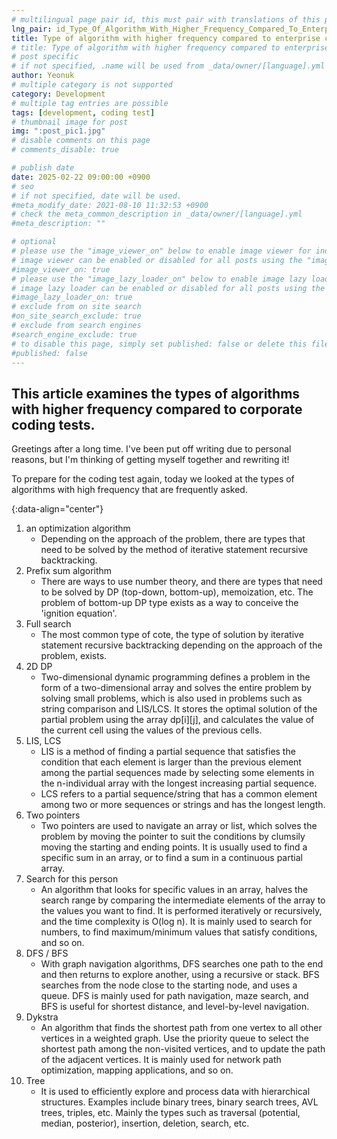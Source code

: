 ```yaml
---
# multilingual page pair id, this must pair with translations of this page. (This name must be unique)
lng_pair: id_Type_Of_Algorithm_With_Higher_Frequency_Compared_To_Enterprise_Coding_Tests
title: Type of algorithm with higher frequency compared to enterprise coding tests
# title: Type of algorithm with higher frequency compared to enterprise coding tests
# post specific
# if not specified, .name will be used from _data/owner/[language].yml
author: Yeonuk
# multiple category is not supported
category: Development
# multiple tag entries are possible
tags: [development, coding test]
# thumbnail image for post
img: ":post_pic1.jpg"
# disable comments on this page
# comments_disable: true

# publish date
date: 2025-02-22 09:00:00 +0900
# seo
# if not specified, date will be used.
#meta_modify_date: 2021-08-10 11:32:53 +0900
# check the meta_common_description in _data/owner/[language].yml
#meta_description: ""

# optional
# please use the "image_viewer_on" below to enable image viewer for individual pages or posts (_posts/ or [language]/_posts folders).
# image viewer can be enabled or disabled for all posts using the "image_viewer_posts: true" setting in _data/conf/main.yml.
#image_viewer_on: true
# please use the "image_lazy_loader_on" below to enable image lazy loader for individual pages or posts (_posts/ or [language]/_posts folders).
# image lazy loader can be enabled or disabled for all posts using the "image_lazy_loader_posts: true" setting in _data/conf/main.yml.
#image_lazy_loader_on: true
# exclude from on site search
#on_site_search_exclude: true
# exclude from search engines
#search_engine_exclude: true
# to disable this page, simply set published: false or delete this file
#published: false
---
```


<!-- outline-start -->

## This article examines the types of algorithms with higher frequency compared to corporate coding tests.

Greetings after a long time. I've been put off writing due to personal reasons, but I'm thinking of getting myself together and rewriting it!

To prepare for the coding test again, today we looked at the types of algorithms with high frequency that are frequently asked.

{:data-align="center"}

<!-- outline-end -->

1. an optimization algorithm
   - Depending on the approach of the problem, there are types that need to be solved by the method of iterative statement recursive backtracking.
2. Prefix sum algorithm
   - There are ways to use number theory, and there are types that need to be solved by DP (top-down, bottom-up), memoization, etc. The problem of bottom-up DP type exists as a way to conceive the 'ignition equation'.
3. Full search
   - The most common type of cote, the type of solution by iterative statement recursive backtracking depending on the approach of the problem, exists.
4. 2D DP
   - Two-dimensional dynamic programming defines a problem in the form of a two-dimensional array and solves the entire problem by solving small problems, which is also used in problems such as string comparison and LIS/LCS. It stores the optimal solution of the partial problem using the array dp[i][j], and calculates the value of the current cell using the values of the previous cells.
5. LIS, LCS
   - LIS is a method of finding a partial sequence that satisfies the condition that each element is larger than the previous element among the partial sequences made by selecting some elements in the n-individual array with the longest increasing partial sequence.
   - LCS refers to a partial sequence/string that has a common element among two or more sequences or strings and has the longest length.
6. Two pointers
   - Two pointers are used to navigate an array or list, which solves the problem by moving the pointer to suit the conditions by clumsily moving the starting and ending points. It is usually used to find a specific sum in an array, or to find a sum in a continuous partial array.
7. Search for this person
   - An algorithm that looks for specific values in an array, halves the search range by comparing the intermediate elements of the array to the values you want to find. It is performed iteratively or recursively, and the time complexity is O(log n). It is mainly used to search for numbers, to find maximum/minimum values that satisfy conditions, and so on.
8. DFS / BFS
   - With graph navigation algorithms, DFS searches one path to the end and then returns to explore another, using a recursive or stack. BFS searches from the node close to the starting node, and uses a queue. DFS is mainly used for path navigation, maze search, and BFS is useful for shortest distance, and level-by-level navigation.
9. Dykstra
   - An algorithm that finds the shortest path from one vertex to all other vertices in a weighted graph. Use the priority queue to select the shortest path among the non-visited vertices, and to update the path of the adjacent vertices. It is mainly used for network path optimization, mapping applications, and so on.
10. Tree
    - It is used to efficiently explore and process data with hierarchical structures. Examples include binary trees, binary search trees, AVL trees, triples, etc. Mainly the types such as traversal (potential, median, posterior), insertion, deletion, search, etc.
